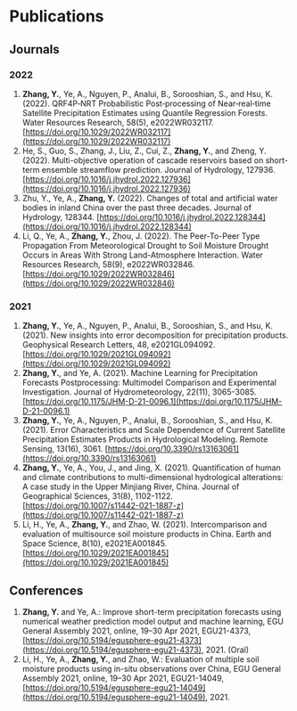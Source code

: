 # Publications

## Journals
### 2022
1. **Zhang, Y.**, Ye, A., Nguyen, P., Analui, B., Sorooshian, S., and Hsu, K. (2022). QRF4P‐NRT Probabilistic Post‐processing of Near‐real‐time Satellite Precipitation Estimates using Quantile Regression Forests. Water Resources Research, 58(5), e2022WR032117. [https://doi.org/10.1029/2022WR032117](https://doi.org/10.1029/2022WR032117)
2. He, S., Guo, S., Zhang, J., Liu, Z., Cui, Z., **Zhang, Y.**, and Zheng, Y. (2022). Multi-objective operation of cascade reservoirs based on short-term ensemble streamflow prediction. Journal of Hydrology, 127936. [https://doi.org/10.1016/j.jhydrol.2022.127936](https://doi.org/10.1016/j.jhydrol.2022.127936)
3. Zhu, Y., Ye, A., **Zhang, Y.** (2022). Changes of total and artificial water bodies in inland China over the past three decades. Journal of Hydrology, 128344. [https://doi.org/10.1016/j.jhydrol.2022.128344](https://doi.org/10.1016/j.jhydrol.2022.128344)
4. Li, Q.,  Ye, A., **Zhang, Y.**, Zhou, J. (2022). The Peer-To-Peer Type Propagation From Meteorological Drought to Soil Moisture Drought Occurs in Areas With Strong Land-Atmosphere Interaction. Water Resources Research, 58(9), e2022WR032846. [https://doi.org/10.1029/2022WR032846](https://doi.org/10.1029/2022WR032846)

### 2021
1. **Zhang, Y.**, Ye, A., Nguyen, P., Analui, B., Sorooshian, S., and Hsu, K. (2021). New insights into error decomposition for precipitation products. Geophysical Research Letters, 48,  e2021GL094092. [https://doi.org/10.1029/2021GL094092](https://doi.org/10.1029/2021GL094092)
2. **Zhang, Y.**, and Ye, A. (2021). Machine Learning for Precipitation Forecasts Postprocessing: Multimodel Comparison and Experimental Investigation. Journal of Hydrometeorology, 22(11), 3065-3085. [https://doi.org/10.1175/JHM-D-21-0096.1](https://doi.org/10.1175/JHM-D-21-0096.1)
3. **Zhang, Y.**, Ye, A., Nguyen, P., Analui, B., Sorooshian, S., and Hsu, K. (2021). Error Characteristics and Scale Dependence of Current Satellite Precipitation Estimates Products in Hydrological Modeling. Remote Sensing, 13(16), 3061. [https://doi.org/10.3390/rs13163061](https://doi.org/10.3390/rs13163061)
4. **Zhang, Y.**, Ye, A., You, J., and Jing, X. (2021). Quantification of human and climate contributions to multi-dimensional hydrological alterations: A case study in the Upper Minjiang River, China. Journal of Geographical Sciences, 31(8), 1102-1122. [https://doi.org/10.1007/s11442-021-1887-z](https://doi.org/10.1007/s11442-021-1887-z)
5. Li, H., Ye, A., **Zhang, Y.**, and Zhao, W. (2021). Intercomparison and evaluation of multisource soil moisture products in China. Earth and Space Science, 8(10), e2021EA001845. [https://doi.org/10.1029/2021EA001845](https://doi.org/10.1029/2021EA001845)


## Conferences
1. **Zhang, Y.** and Ye, A.: Improve short-term precipitation forecasts using numerical weather prediction model output and machine learning, EGU General Assembly 2021, online, 19–30 Apr 2021, EGU21-4373, [https://doi.org/10.5194/egusphere-egu21-4373](https://doi.org/10.5194/egusphere-egu21-4373), 2021. (Oral)
2. Li, H., Ye, A., **Zhang, Y.**, and Zhao, W.: Evaluation of multiple soil moisture products using in-situ observations over China, EGU General Assembly 2021, online, 19–30 Apr 2021, EGU21-14049, [https://doi.org/10.5194/egusphere-egu21-14049](https://doi.org/10.5194/egusphere-egu21-14049), 2021.